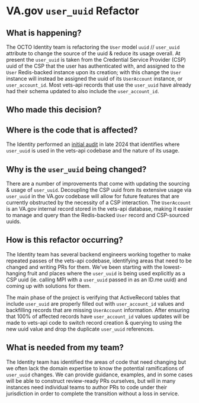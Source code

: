 # VA.gov `user_uuid` Refactor

## What is happening?

The OCTO Identity team is refactoring the `User` model `uuid` // `user_uuid` attribute to change the source of the uuid & reduce its usage overall. At present the `user_uuid` is taken from the Credential Service Provider (CSP) uuid of the CSP that the user has authenticated with, and assigned to the `User` Redis-backed instance upon its creation; with this change the `User` instance will instead be assigned the uuid of its `UserAccount` instance, or `user_account_id`. Most vets-api records that use the `user_uuid` have already had their schema updated to also include the `user_account_id`.

## Who made this decision?

<to be completed>

## Where is the code that is affected?

The Identity performed an [initial audit](./vets_api_csp_uuid_reliance.md) in late 2024 that identifies where `user_uuid` is used in the vets-api codebase and the nature of its usage.

## Why is the `user_uuid` being changed?

There are a number of improvements that come with updating the sourcing & usage of `user_uuid`. Decoupling the CSP uuid from its extensive usage via `user_uuid` in the VA.gov codebase will allow for future features that are currently obstructed by the necessity of a CSP interaction. The `UserAccount` is an VA.gov internal record stored in the vets-api database, making it easier to manage and query than the Redis-backed `User` record and CSP-sourced uuids.

## How is this refactor occurring?

The Identity team has several backend engineers working together to make repeated passes of the vets-api codebase, identifying areas that need to be changed and writing PRs for them. We've been starting with the lowest-hanging fruit and places where the `user_uuid` is being used explicitly as a CSP uuid (ie. calling MPI with a `user_uuid` passed in as an ID.me uuid) and coming up with solutions for them.

The main phase of the project is verifying that ActiveRecord tables that include `user_uuid` are properly filled out with `user_account_id` values and backfilling records that are missing `UserAccount` information. After ensuring that 100% of affected records have `user_account_id` values updates will be made to vets-api code to switch record creation & querying to using the new uuid value and drop the duplicate `user_uuid` references.

## What is needed from my team?

The Identity team has identified the areas of code that need changing but we often lack the domain expertise to know the potential ramifications of `user_uuid` changes. We can provide guidance, examples, and in  some cases will be able to construct review-ready PRs ourselves, but will in many instances need individual teams to author PRs to code under their jurisdiction in order to complete the transition without a loss in service.
